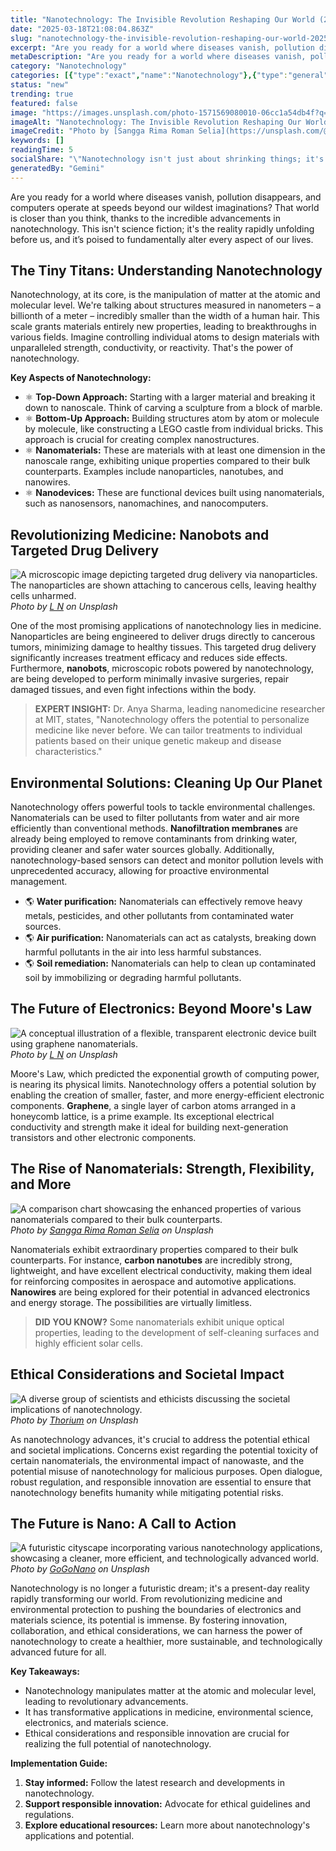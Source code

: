 ```yaml
---
title: "Nanotechnology: The Invisible Revolution Reshaping Our World (2025)"
date: "2025-03-18T21:08:04.863Z"
slug: "nanotechnology-the-invisible-revolution-reshaping-our-world-2025"
excerpt: "Are you ready for a world where diseases vanish, pollution disappears, and computers operate at speeds beyond our wildest imaginations?  That world is closer than you think, thanks to the incredible advancements in nanotechnology.  This isn't science fiction; it's the reality rapidly unfolding before us, and it’s poised to fundamentally alter every aspect of our lives."
metaDescription: "Are you ready for a world where diseases vanish, pollution disappears, and computers operate at speeds beyond our wildest imaginations?  That world is clos..."
category: "Nanotechnology"
categories: [{"type":"exact","name":"Nanotechnology"},{"type":"general","name":"Materials Science"},{"type":"medium","name":"Material Engineering"},{"type":"specific","name":"Polymer Chemistry"},{"type":"niche","name":"Dendrimer Synthesis"}]
status: "new"
trending: true
featured: false
image: "https://images.unsplash.com/photo-1571569080010-06cc1a54db4f?q=85&w=1200&fit=max&fm=webp&auto=compress"
imageAlt: "Nanotechnology: The Invisible Revolution Reshaping Our World (2025)"
imageCredit: "Photo by [Sangga Rima Roman Selia](https://unsplash.com/@sangga_selia) on Unsplash"
keywords: []
readingTime: 5
socialShare: "\"Nanotechnology isn't just about shrinking things; it's about fundamentally changing their properties, unlocking possibilities we never thought imaginable.\""
generatedBy: "Gemini"
---
```




Are you ready for a world where diseases vanish, pollution disappears, and computers operate at speeds beyond our wildest imaginations?  That world is closer than you think, thanks to the incredible advancements in nanotechnology.  This isn't science fiction; it's the reality rapidly unfolding before us, and it’s poised to fundamentally alter every aspect of our lives.

## The Tiny Titans: Understanding Nanotechnology

Nanotechnology, at its core, is the manipulation of matter at the atomic and molecular level. We're talking about structures measured in nanometers – a billionth of a meter – incredibly smaller than the width of a human hair.  This scale grants materials entirely new properties, leading to breakthroughs in various fields. Imagine controlling individual atoms to design materials with unparalleled strength, conductivity, or reactivity. That's the power of nanotechnology.

**Key Aspects of Nanotechnology:**

* ⚛️ **Top-Down Approach:**  Starting with a larger material and breaking it down to nanoscale. Think of carving a sculpture from a block of marble.
* ⚛️ **Bottom-Up Approach:** Building structures atom by atom or molecule by molecule, like constructing a LEGO castle from individual bricks.  This approach is crucial for creating complex nanostructures.
* ⚛️ **Nanomaterials:**  These are materials with at least one dimension in the nanoscale range, exhibiting unique properties compared to their bulk counterparts.  Examples include nanoparticles, nanotubes, and nanowires.
* ⚛️ **Nanodevices:** These are functional devices built using nanomaterials, such as nanosensors, nanomachines, and nanocomputers.

## Revolutionizing Medicine: Nanobots and Targeted Drug Delivery

![A microscopic image depicting targeted drug delivery via nanoparticles.  The nanoparticles are shown attaching to cancerous cells, leaving healthy cells unharmed.](https://images.unsplash.com/photo-1576141546153-3e04370b5ff7?q=85&w=1200&fit=max&fm=webp&auto=compress)
*Photo by [L N](https://unsplash.com/@younis67) on Unsplash*

One of the most promising applications of nanotechnology lies in medicine.  Nanoparticles are being engineered to deliver drugs directly to cancerous tumors, minimizing damage to healthy tissues. This targeted drug delivery significantly increases treatment efficacy and reduces side effects.  Furthermore, **nanobots**, microscopic robots powered by nanotechnology, are being developed to perform minimally invasive surgeries, repair damaged tissues, and even fight infections within the body.

> **EXPERT INSIGHT:** Dr. Anya Sharma, leading nanomedicine researcher at MIT, states, "Nanotechnology offers the potential to personalize medicine like never before. We can tailor treatments to individual patients based on their unique genetic makeup and disease characteristics."

## Environmental Solutions: Cleaning Up Our Planet

Nanotechnology offers powerful tools to tackle environmental challenges.  Nanomaterials can be used to filter pollutants from water and air more efficiently than conventional methods.  **Nanofiltration membranes** are already being employed to remove contaminants from drinking water, providing cleaner and safer water sources globally.  Additionally, nanotechnology-based sensors can detect and monitor pollution levels with unprecedented accuracy, allowing for proactive environmental management.

* 🌎 **Water purification:**  Nanomaterials can effectively remove heavy metals, pesticides, and other pollutants from contaminated water sources.
* 🌎 **Air purification:**  Nanomaterials can act as catalysts, breaking down harmful pollutants in the air into less harmful substances.
* 🌎 **Soil remediation:**  Nanomaterials can help to clean up contaminated soil by immobilizing or degrading harmful pollutants.

## The Future of Electronics: Beyond Moore's Law

![A conceptual illustration of a flexible, transparent electronic device built using graphene nanomaterials.](https://images.unsplash.com/photo-1569852741721-ee5a94bf719e?q=85&w=1200&fit=max&fm=webp&auto=compress)
*Photo by [L N](https://unsplash.com/@younis67) on Unsplash*

Moore's Law, which predicted the exponential growth of computing power, is nearing its physical limits. Nanotechnology offers a potential solution by enabling the creation of smaller, faster, and more energy-efficient electronic components.  **Graphene**, a single layer of carbon atoms arranged in a honeycomb lattice, is a prime example.  Its exceptional electrical conductivity and strength make it ideal for building next-generation transistors and other electronic components.

## The Rise of Nanomaterials:  Strength, Flexibility, and More

![A comparison chart showcasing the enhanced properties of various nanomaterials compared to their bulk counterparts.](https://images.unsplash.com/photo-1603573355706-3f15d98cf100?q=85&w=1200&fit=max&fm=webp&auto=compress)
*Photo by [Sangga Rima Roman Selia](https://unsplash.com/@sangga_selia) on Unsplash*

Nanomaterials exhibit extraordinary properties compared to their bulk counterparts.  For instance, **carbon nanotubes** are incredibly strong, lightweight, and have excellent electrical conductivity, making them ideal for reinforcing composites in aerospace and automotive applications.  **Nanowires** are being explored for their potential in advanced electronics and energy storage.  The possibilities are virtually limitless.

> **DID YOU KNOW?**  Some nanomaterials exhibit unique optical properties, leading to the development of self-cleaning surfaces and highly efficient solar cells.

## Ethical Considerations and Societal Impact

![A diverse group of scientists and ethicists discussing the societal implications of nanotechnology.](https://images.unsplash.com/photo-1732881112419-ca9ce3b852d7?q=85&w=1200&fit=max&fm=webp&auto=compress)
*Photo by [Thorium](https://unsplash.com/@232_038t) on Unsplash*

As nanotechnology advances, it's crucial to address the potential ethical and societal implications.  Concerns exist regarding the potential toxicity of certain nanomaterials, the environmental impact of nanowaste, and the potential misuse of nanotechnology for malicious purposes.  Open dialogue, robust regulation, and responsible innovation are essential to ensure that nanotechnology benefits humanity while mitigating potential risks.

## The Future is Nano: A Call to Action

![A futuristic cityscape incorporating various nanotechnology applications, showcasing a cleaner, more efficient, and technologically advanced world.](https://images.unsplash.com/photo-1662729753857-e6c80b7ab86f?q=85&w=1200&fit=max&fm=webp&auto=compress)
*Photo by [GoGoNano](https://unsplash.com/@gogonano) on Unsplash*

Nanotechnology is no longer a futuristic dream; it's a present-day reality rapidly transforming our world. From revolutionizing medicine and environmental protection to pushing the boundaries of electronics and materials science, its potential is immense.  By fostering innovation, collaboration, and ethical considerations, we can harness the power of nanotechnology to create a healthier, more sustainable, and technologically advanced future for all.

**Key Takeaways:**

* Nanotechnology manipulates matter at the atomic and molecular level, leading to revolutionary advancements.
* It has transformative applications in medicine, environmental science, electronics, and materials science.
* Ethical considerations and responsible innovation are crucial for realizing the full potential of nanotechnology.

**Implementation Guide:**

1. **Stay informed:** Follow the latest research and developments in nanotechnology.
2. **Support responsible innovation:** Advocate for ethical guidelines and regulations.
3. **Explore educational resources:** Learn more about nanotechnology's applications and potential.



<div class="reading-progress-container">
  <div id="reading-progress" class="reading-progress"></div>
</div>

